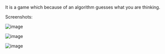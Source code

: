 It is a game which because of an algorithm guesses what you are thinking.

Screenshots:

![image](https://user-images.githubusercontent.com/63944649/138401758-f60f26d2-7b39-45da-8b24-b08897edc543.png)

![image](https://user-images.githubusercontent.com/63944649/138401782-d1ca0b77-4247-4011-a5dd-145772ec9c4f.png)

![image](https://user-images.githubusercontent.com/63944649/138401725-e1f1dbaf-c854-48be-a56d-a071eab259da.png)
